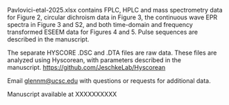 Pavlovici-etal-2025.xlsx contains FPLC, HPLC and mass spectrometry data for Figure 2, circular dichroism data in Figure 3, the continuous wave EPR spectra in Figure 3 and S2, and both time-domain and frequency transformed ESEEM data for Figures 4 and 5. Pulse sequences are described in the manuscript.

The separate HYSCORE .DSC and .DTA files are raw data. These files are analyzed using Hyscorean, with parameters described in the manuscript. https://github.com/JeschkeLab/Hyscorean

Email glennm@ucsc.edu with questions or requests for additional data.

Manuscript available at XXXXXXXXXX
